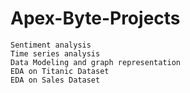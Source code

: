 # Apex-Byte-Projects
    Sentiment analysis 
    Time series analysis 
    Data Modeling and graph representation 
    EDA on Titanic Dataset
    EDA on Sales Dataset

